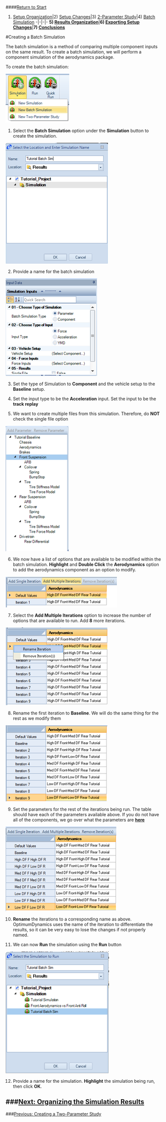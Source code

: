 ####[Return to Start](1_Tutorial_4.md)

1) [Setup Organization](2_VehicleOrg.md)|2) [Setup Changes](3_SetupChange.md)|3) [2-Parameter Study](4_2Param.md)|4) [Batch Simulation](5_BatchSim.md)
-|-|-|-
__5) [Results Organization](6_ResultsOrg.md)__|__6) [Exporting Setup Changes](7_ExportChange.md)__|__7) [Conclusions](8_Conclusions.md)__

#Creating a Batch Simulation

The batch simulation is a method of comparing multiple component inputs on the same result.  To create a batch simulation, we will perform a component simulation of the aerodynamics package.

To create the batch simulation:

![Batch Sim](../img/batch_sim.png)

1) Select the __Batch Simulation__ option under the __Simulation__ button to create the simulation.

![Batch Name](../img/batch_sim_name.png)

2) Provide a name for the batch simulation

![Component](../img/parameter_component.png)

3) Set the type of Simulation to __Component__ and the vehicle setup to the __Baseline__ setup.

4) Set the input type to be the __Acceleration__ input. Set the input to be the __track replay__

5) We want to create multiple files from this simulation. Therefore, do __NOT__ check the single file option

![Options](../img/component_options.png)

6) We now have a list of options that are available to be modified within the batch simulation. __Highlight__ and __Double Click__ the __Aerodynamics__ option to add the aerodynamics component as an option to modify.

![Multi Iteration](../img/multi_it.png)

7) Select the __Add Multiple Iterations__ option to increase the number of options that are available to run. Add __8__ more iterations.

![Rename it](../img/rename_it_batch.png)

8) Rename the first iteration to __Baseline__. We will do the same thing for the rest as we modify them

![Batch Parameters](../img/batch_param.png)

9) Set the parameters for the rest of the iterations being run. The table should have each of the parameters available above. If you do not have all of the components, we go over what the parameters are __[here](../Tutorial_1_Vehicle_design/12_Aero.md)__

![Param Name](../img/param_name.png)

10) __Rename__ the iterations to a corresponding name as above. OptimumDynamics uses the name of the iteration to differentiate the results, so it can be very easy to lose the changes if not properly named.

11) We can now __Run__ the simulation using the __Run__ button

![Run Name](../img/run_batch.png)

12) Provide a name for the simulation. __Highlight__ the simulation being run, then click __OK__.

###[Next: Organizing the Simulation Results](6_ResultsOrg.md)
---
###[Previous: Creating a Two-Parameter Study](4_2Param.md)